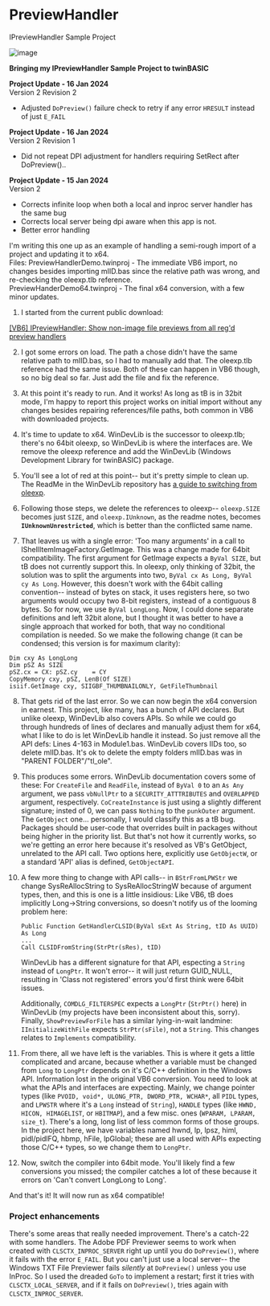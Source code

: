 # PreviewHandler
IPreviewHandler Sample Project

![image](https://github.com/fafalone/PreviewHandler/assets/7834493/394d0a46-8195-41d0-a5fc-d045c532d78b)

**Bringing my IPreviewHandler Sample Project to twinBASIC**

  
**Project Update - 16 Jan 2024**\
Version 2 Revision 2
- Adjusted `DoPreview()` failure check to retry if any error `HRESULT` instead of just `E_FAIL`
  
**Project Update - 16 Jan 2024**\
Version 2 Revision 1
- Did not repeat DPI adjustment for handlers requiring SetRect after DoPreview()..
    
**Project Update - 15 Jan 2024**\
Version 2 
- Corrects infinite loop when both a local and inproc server handler has the same bug
- Corrects local server being dpi aware when this app is not.
- Better error handling

    
I'm writing this one up as an example of handling a semi-rough import of a project and updating it to x64.\
Files:
PreviewHandlerDemo.twinproj - The immediate VB6 import, no changes besides importing mIID.bas since the relative path was wrong, and re-checking the oleexp.tlb reference.\
PreviewHanderDemo64.twinproj - The final x64 conversion, with a few minor updates.

1) I started from the current public download:

[[VB6] IPreviewHandler: Show non-image file previews from all reg'd preview handlers](http://www.vbforums.com/showthread.php?802107-VB6-IPreviewHandler-Show-non-image-file-previews-from-any-reg-d-preview-handler)

2) I got some errors on load. The path a chose didn't have the same relative path to mIID.bas, so I had to manually add that. The oleexp.tlb reference had the same issue. Both of these can happen in VB6 though, so no big deal so far. Just add the file and fix the reference.

3) At this point it's ready to run. And it works! As long as tB is in 32bit mode, I'm happy to report this project works on initial import without any changes besides repairing references/file paths, both common in VB6 with downloaded projects.

4) It's time to update to x64. WinDevLib is the successor to oleexp.tlb; there's no 64bit oleexp, so WinDevLib is where the interfaces are. We remove the oleexp reference and add the WinDevLib (Windows Development Library for twinBASIC) package.

5) You'll see a lot of red at this point-- but it's pretty simple to clean up. The ReadMe in the WinDevLib repository has [a guide to switching from oleexp](https://github.com/fafalone/WinDevLib#guide-to-switching-from-oleexptlb).

6) Following those steps, we delete the references to oleexp-- `oleexp.SIZE` becomes just `SIZE`, and `oleexp.IUnknown`, as the readme notes, becomes **`IUnknownUnrestricted`**, which is better than the conflicted same name.

7) That leaves us with a single error: 'Too many arguments' in a call to IShellItemImageFactory.GetImage. This was a change made for 64bit compatibility. The first argument for GetImage expects a `ByVal SIZE`, but tB does not currently support this. In oleexp, only thinking of 32bit, the solution was to split the arguments into two, `ByVal cx As Long, ByVal cy As Long`. However, this doesn't work with the 64bit calling convention-- instead of bytes on stack, it uses registers here, so two arguments would occupy two 8-bit registers, instead of a contiguous 8 bytes. So for now, we use `ByVal LongLong`. Now, I could done separate definitions and left 32bit alone, but I thought it was better to have a single approach that worked for both, that way no conditional compilation is needed. So we make the following change (it can be condensed; this version is for maximum clarity):

```vba
Dim cxy As LongLong
Dim pSZ As SIZE
pSZ.cx = CX: pSZ.cy    = CY
CopyMemory cxy, pSZ, LenB(Of SIZE)
isiif.GetImage cxy, SIIGBF_THUMBNAILONLY, GetFileThumbnail
```

8) That gets rid of the last error. So we can now begin the x64 conversion in earnest. This project, like many, has a bunch of API declares. But unlike oleexp, WinDevLib also covers APIs. So while we could go through hundreds of lines of declares and manually adjust them for x64, what I like to do is let WinDevLib handle it instead. So just remove all the API defs: Lines 4-163 in Module1.bas. WinDevLib covers IIDs too, so delete mIID.bas. It's ok to delete the empty folders mIID.bas was in "PARENT FOLDER"/"tl_ole".

9) This produces some errors. WinDevLib documentation covers some of these: For `CreateFile` and `ReadFile`, instead of `ByVal 0` to an `As Any` argument, we pass `vbNullPtr` to a `SECURITY_ATTTRIBUTES` and `OVERLAPPED` argument, respectively. `CoCreateInstance` is just using a slightly different signature; insted of 0, we can pass `Nothing` to the `punkOuter` argument. The `GetObject` one... personally, I would classify this as a tB bug. Packages should be user-code that overrides built in packages without being higher in the priority list. But that's not how it currently works, so we're getting an error here because it's resolved as VB's GetObject, unrelated to the API call. Two options here, explicitly use `GetObjectW`, or a standard 'API' alias is defined, `GetObjectAPI`.

10) A few more thing to change with API calls-- in `BStrFromLPWStr` we change SysReAllocString to SysReAllocStringW because of argument types, then, and this is one is a little insidious: Like VB6, tB does implicitly Long->String conversions, so doesn't notify us of the looming problem here:

    ```vba
    Public Function GetHandlerCLSID(ByVal sExt As String, tID As UUID) As Long
    ...
    Call CLSIDFromString(StrPtr(sRes), tID)
    ```

    WinDevLib has a different signature for that API, especting a `String` instead of `LongPtr`. It won't error-- it will just return GUID_NULL, resulting in 'Class not registered' errors you'd first think were 64bit issues.

    Additionally, `COMDLG_FILTERSPEC` expects a `LongPtr` (`StrPtr()` here) in WinDevLib (my projects have been inconsistent about this, sorry).\
    Finally, `ShowPreviewForFile` has a similar lying-in-wait landmine: `IInitializeWithFile` expects `StrPtr(sFile)`, not a `String`. This changes relates to `Implements` compatibility. 


12) From there, all we have left is the variables. This is where it gets a little complicated and arcane, because whether a variable must be changed from `Long` to `LongPtr` depends on it's C/C++ definition in the Windows API. Information lost in the original VB6 conversion. You need to look at what the APIs and interfaces are expecting. Mainly, we change pointer types (like `PVOID, void*, ULONG_PTR, DWORD_PTR, WCHAR*`, all `PIDL` types, and `LPWSTR` where it's a `Long` instead of `String`), `HANDLE` types (like `HWND, HICON, HIMAGELIST`, or `HBITMAP`), and a few misc. ones (`WPARAM, LPARAM, size_t`). There's a long, long list of less common forms of those groups. In the project here, we have variables named hwnd, lp, lpsz, himl, pidl/pidlFQ, hbmp, hFile, lpGlobal; these are all used with APIs expecting those C/C++ types, so we change them to `LongPtr`.

13) Now, switch the compiler into 64bit mode. You'll likely find a few conversions you missed; the compiler catches a lot of these because it errors on 'Can't convert LongLong to Long'. 


And that's it! It will now run as x64 compatible!

### Project enhancements

There's some areas that really needed improvement. There's a catch-22 with some handlers. The Adobe PDF Previewer seems to work when created with `CLSCTX_INPROC_SERVER` right up until you do `DoPreview()`, where it fails with the error `E_FAIL`. But you can't just use a local server-- the Windows TXT File Previewer fails *silently* at `DoPreview()` unless you use InProc. So I used the dreaded `GoTo` to implement a restart; first it tries with `CLSCTX_LOCAL_SERVER`, and if it fails on `DoPreview()`, tries again with `CLSCTX_INPROC_SERVER`.



